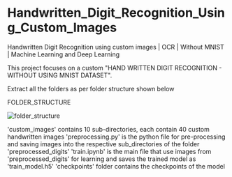 # Handwritten_Digit_Recognition_Using_Custom_Images
Handwritten Digit Recognition using custom images | OCR | Without MNIST | Machine Learning and Deep Learning

This project focuses on a custom "HAND WRITTEN DIGIT RECOGNITION - WITHOUT USING MNIST DATASET".


Extract all the folders as per folder structure shown below

FOLDER_STRUCTURE
  
  ![folder_structure](https://user-images.githubusercontent.com/77050199/133904413-ee670e08-2002-4cc0-a708-8cc82042904c.png)

'custom_images' contains 10 sub-directories, each contain 40 custom handwritten images
'preprocessing.py' is the python file for pre-processing and saving images into the respective sub_directories of the folder 'preprocessed_digits'
'train.ipynb' is the main file that use images from 'preprocessed_digits' for learning and saves the trained model as 'train_model.h5'
'checkpoints' folder contains the checkpoints of the model

